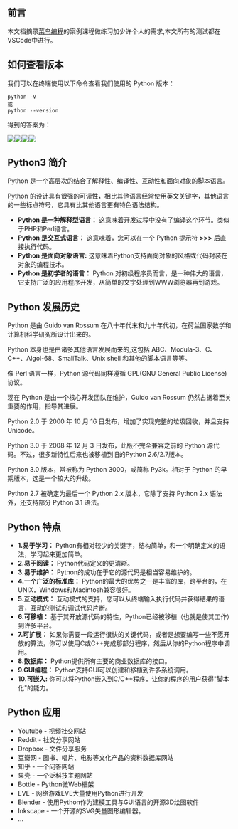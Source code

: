 ## 前言

本文档摘录[菜鸟编程](https://www.runoob.com/python3/python3-tutorial.html)的案例课程做练习加少许个人的需求,本文所有的测试都在VSCode中进行。

## 如何查看版本

我们可以在终端使用以下命令查看我们使用的 Python 版本：

```text
python -V
或
python --version
```

得到的答案为：

![](https://cdn.jsdelivr.net/gh/nsforyou/Image@master/image/202302150915038.png)![](https://cdn.jsdelivr.net/gh/nsforyou/Image@master/image/202302150915038.png)![](https://cdn.jsdelivr.net/gh/nsforyou/Image@master/image/202302150915038.png)![](https://cdn.jsdelivr.net/gh/nsforyou/Image@master/image/202302150915038.png)

## Python3 **简介**

Python 是一个高层次的结合了解释性、编译性、互动性和面向对象的脚本语言。

Python 的设计具有很强的可读性，相比其他语言经常使用英文关键字，其他语言的一些标点符号，它具有比其他语言更有特色语法结构。

* **Python 是一种解释型语言：** 这意味着开发过程中没有了编译这个环节。类似于PHP和Perl语言。
* **Python 是交互式语言：** 这意味着，您可以在一个 Python 提示符 **>>>** 后直接执行代码。
* **Python 是面向对象语言:** 这意味着Python支持面向对象的风格或代码封装在对象的编程技术。
* **Python 是初学者的语言：** Python 对初级程序员而言，是一种伟大的语言，它支持广泛的应用程序开发，从简单的文字处理到WWW浏览器再到游戏。

## Python 发展历史

Python 是由 Guido van Rossum 在八十年代末和九十年代初，在荷兰国家数学和计算机科学研究所设计出来的。

Python 本身也是由诸多其他语言发展而来的,这包括 ABC、Modula-3、C、C++、Algol-68、SmallTalk、Unix shell 和其他的脚本语言等等。

像 Perl 语言一样，Python 源代码同样遵循 GPL(GNU General Public License)协议。

现在 Python 是由一个核心开发团队在维护，Guido van Rossum 仍然占据着至关重要的作用，指导其进展。

Python 2.0 于 2000 年 10 月 16 日发布，增加了实现完整的垃圾回收，并且支持 Unicode。

Python 3.0 于 2008 年 12 月 3 日发布，此版不完全兼容之前的 Python 源代码。不过，很多新特性后来也被移植到旧的Python 2.6/2.7版本。

Python 3.0 版本，常被称为 Python 3000，或简称 Py3k。相对于 Python 的早期版本，这是一个较大的升级。

Python 2.7 被确定为最后一个 Python 2.x 版本，它除了支持 Python 2.x 语法外，还支持部分 Python 3.1 语法。

## Python 特点

* **1.易于学习：** Python有相对较少的关键字，结构简单，和一个明确定义的语法，学习起来更加简单。
* **2.易于阅读：** Python代码定义的更清晰。
* **3.易于维护：** Python的成功在于它的源代码是相当容易维护的。
* **4.一个广泛的标准库：** Python的最大的优势之一是丰富的库，跨平台的，在UNIX，Windows和Macintosh兼容很好。
* **5.互动模式：** 互动模式的支持，您可以从终端输入执行代码并获得结果的语言，互动的测试和调试代码片断。
* **6.可移植：** 基于其开放源代码的特性，Python已经被移植（也就是使其工作）到许多平台。
* **7.可扩展：** 如果你需要一段运行很快的关键代码，或者是想要编写一些不愿开放的算法，你可以使用C或C++完成那部分程序，然后从你的Python程序中调用。
* **8.数据库：** Python提供所有主要的商业数据库的接口。
* **9.GUI编程：** Python支持GUI可以创建和移植到许多系统调用。
* **10.可嵌入:** 你可以将Python嵌入到C/C++程序，让你的程序的用户获得"脚本化"的能力。

## Python 应用

* Youtube - 视频社交网站
* Reddit - 社交分享网站
* Dropbox - 文件分享服务
* 豆瓣网 - 图书、唱片、电影等文化产品的资料数据库网站
* 知乎 - 一个问答网站
* 果壳 - 一个泛科技主题网站
* Bottle - Python微Web框架
* EVE - 网络游戏EVE大量使用Python进行开发
* Blender - 使用Python作为建模工具与GUI语言的开源3D绘图软件
* Inkscape - 一个开源的SVG矢量图形编辑器。
* ...
